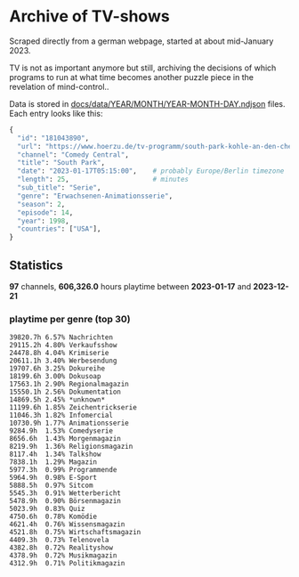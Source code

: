 # Archive of TV-shows

Scraped directly from a german webpage, started at about mid-January 2023.

TV is not as important anymore but still, archiving the decisions of which programs to run at what time
becomes another puzzle piece in the revelation of mind-control.. 

Data is stored in [docs/data/YEAR/MONTH/YEAR-MONTH-DAY.ndjson](docs/data/) files. 
Each entry looks like this:

```python
{
  "id": "181043890", 
  "url": "https://www.hoerzu.de/tv-programm/south-park-kohle-an-den-chefkoch/bid_181043890/", 
  "channel": "Comedy Central", 
  "title": "South Park", 
  "date": "2023-01-17T05:15:00",    # probably Europe/Berlin timezone 
  "length": 25,                     # minutes 
  "sub_title": "Serie", 
  "genre": "Erwachsenen-Animationsserie", 
  "season": 2, 
  "episode": 14, 
  "year": 1998, 
  "countries": ["USA"],
}
```

## Statistics

**97** channels, **606,326.0** hours playtime between **2023-01-17** and **2023-12-21**


### playtime per genre (top 30)

    39820.7h 6.57% Nachrichten
    29115.2h 4.80% Verkaufsshow
    24478.8h 4.04% Krimiserie
    20611.1h 3.40% Werbesendung
    19707.6h 3.25% Dokureihe
    18199.6h 3.00% Dokusoap
    17563.1h 2.90% Regionalmagazin
    15550.1h 2.56% Dokumentation
    14869.5h 2.45% *unknown*
    11199.6h 1.85% Zeichentrickserie
    11046.3h 1.82% Infomercial
    10730.9h 1.77% Animationsserie
    9284.9h  1.53% Comedyserie
    8656.6h  1.43% Morgenmagazin
    8219.9h  1.36% Religionsmagazin
    8117.4h  1.34% Talkshow
    7838.1h  1.29% Magazin
    5977.3h  0.99% Programmende
    5964.9h  0.98% E-Sport
    5888.5h  0.97% Sitcom
    5545.3h  0.91% Wetterbericht
    5478.9h  0.90% Börsenmagazin
    5023.9h  0.83% Quiz
    4750.6h  0.78% Komödie
    4621.4h  0.76% Wissensmagazin
    4521.8h  0.75% Wirtschaftsmagazin
    4409.3h  0.73% Telenovela
    4382.8h  0.72% Realityshow
    4378.9h  0.72% Musikmagazin
    4312.9h  0.71% Politikmagazin
